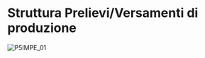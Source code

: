 # Struttura Prelievi/Versamenti di produzione
![P5IMPE_01](http://localhost:3000/immagini/P5IMPE_N2/P5IMPE_01.png)